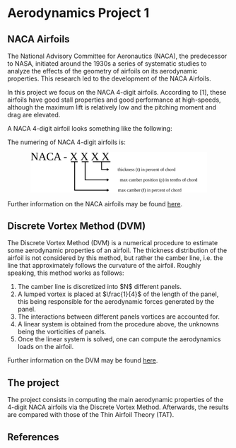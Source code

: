 # Aerodynamics Project 1

## NACA Airfoils

The National Advisory Committee for Aeronautics (NACA), the predecessor to NASA, initiated around the 1930s a series of systematic studies to analyze the effects of the geometry of airfoils on its aerodynamic properties. This research led to the development of the NACA Airfoils.

In this project we focus on the NACA 4-digit airfoils. According to [1], these airfoils have good stall properties and good performance at high-speeds, although the maximum lift is relatively low and the pitching moment and drag are elevated.

A NACA 4-digit airfoil looks something like the following:

The numering of NACA 4-digit airfoils is:

<p align="center">
  <img src="./readme_images/naca_numbering.svg", width=400/>
</P>

Further information on the NACA airfoils may be found [here](https://github.com/plosan/fractional_step_method/blob/master/notes/1a-FSM_slides_3b.pdf).

## Discrete Vortex Method (DVM)

The Discrete Vortex Method (DVM) is a numerical procedure to estimate some aerodynamic properties of an airfoil. The thickness distribution of the airfoil is not considered by this method, but rather the camber line, i.e. the line that approximately follows the curvature of the airfoil. Roughly speaking, this method works as follows: 

<ol>
  <li>The camber line is discretized into $N$ different panels.</li>
  <li>A lumped vortex is placed at $\frac{1}{4}$ of the length of the panel, this being responsible for the aerodynamic forces generated by the panel.</li>
  <li>The interactions between different panels vortices are accounted for.</li>
  <li>A linear system is obtained from the procedure above, the unknowns being the vorticities of panels.</li>
  <li>Once the linear system is solved, one can compute the aerodynamics loads on the airfoil.</li>
</ol> 

Further information on the DVM may be found [here](https://github.com/plosan/fractional_step_method/blob/master/notes/1a-FSM_slides_3b.pdf).

## The project

The project consists in computing the main aerodynamic properties of the 4-digit NACA airfoils via the Discrete Vortex Method. Afterwards, the results are compared with those of the Thin Airfoil Theory (TAT). 



## References


